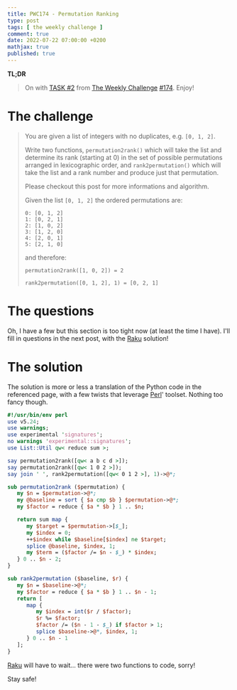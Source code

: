 ```yaml
---
title: PWC174 - Permutation Ranking
type: post
tags: [ the weekly challenge ]
comment: true
date: 2022-07-22 07:00:00 +0200
mathjax: true
published: true
---
```


**TL;DR**

> On with [TASK #2][] from [The Weekly Challenge][] [#174][].
> Enjoy!

# The challenge

> You are given a list of integers with no duplicates, e.g. `[0, 1, 2]`.
>
> Write two functions, `permutation2rank()` which will take the list and
> determine its rank (starting at 0) in the set of possible permutations
> arranged in lexicographic order, and `rank2permutation()` which will
> take the list and a rank number and produce just that permutation.
>
> Please checkout this post for more informations and algorithm.
>
> Given the list `[0, 1, 2]` the ordered permutations are:
>
>     0: [0, 1, 2]
>     1: [0, 2, 1]
>     2: [1, 0, 2]
>     3: [1, 2, 0]
>     4: [2, 0, 1]
>     5: [2, 1, 0]
>
> and therefore:
>
>     permutation2rank([1, 0, 2]) = 2
>
>     rank2permutation([0, 1, 2], 1) = [0, 2, 1]

# The questions

Oh, I have a few but this section is too tight now (at least the time I
have). I'll fill in questions in the next post, with the [Raku][]
solution!


# The solution

The solution is more or less a translation of the Python code in the
referenced page, with a few twists that leverage [Perl][]' toolset.
Nothing too fancy though.

```perl
#!/usr/bin/env perl
use v5.24;
use warnings;
use experimental 'signatures';
no warnings 'experimental::signatures';
use List::Util qw< reduce sum >;

say permutation2rank([qw< a b c d >]);
say permutation2rank([qw< 1 0 2 >]);
say join ' ', rank2permutation([qw< 0 1 2 >], 1)->@*;

sub permutation2rank ($permutation) {
   my $n = $permutation->@*;
   my @baseline = sort { $a cmp $b } $permutation->@*;
   my $factor = reduce { $a * $b } 1 .. $n;

   return sum map {
      my $target = $permutation->[$_];
      my $index = 0;
      ++$index while $baseline[$index] ne $target;
      splice @baseline, $index, 1;
      my $term = ($factor /= $n - $_) * $index;
   } 0 .. $n - 2;
}

sub rank2permutation ($baseline, $r) {
   my $n = $baseline->@*;
   my $factor = reduce { $a * $b } 1 .. $n - 1;
   return [
      map {
         my $index = int($r / $factor);
         $r %= $factor;
         $factor /= ($n - 1 - $_) if $factor > 1;
         splice $baseline->@*, $index, 1;
      } 0 .. $n - 1
   ];
}
```

[Raku][] will have to wait... there were two functions to code, sorry!

Stay safe!

[The Weekly Challenge]: https://theweeklychallenge.org/
[#174]: https://theweeklychallenge.org/blog/perl-weekly-challenge-174/
[TASK #2]: https://theweeklychallenge.org/blog/perl-weekly-challenge-174/#TASK2
[Perl]: https://www.perl.org/
[Raku]: https://raku.org/

